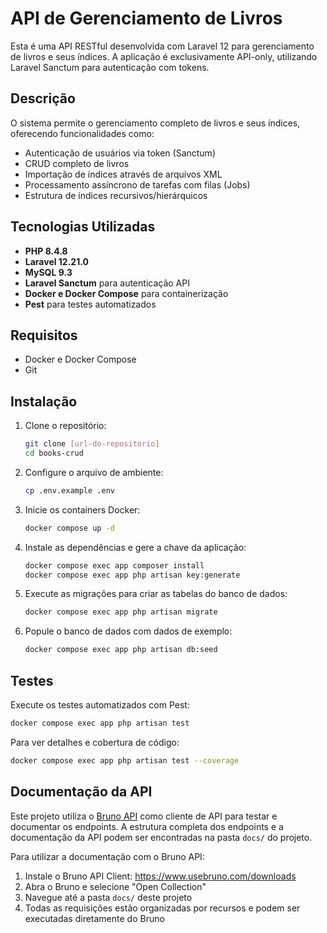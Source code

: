 # API de Gerenciamento de Livros

Esta é uma API RESTful desenvolvida com Laravel 12 para gerenciamento de livros e seus índices. A aplicação é exclusivamente API-only, utilizando Laravel Sanctum para autenticação com tokens.

## Descrição

O sistema permite o gerenciamento completo de livros e seus índices, oferecendo funcionalidades como:

- Autenticação de usuários via token (Sanctum)
- CRUD completo de livros
- Importação de índices através de arquivos XML
- Processamento assíncrono de tarefas com filas (Jobs)
- Estrutura de índices recursivos/hierárquicos

## Tecnologias Utilizadas

- **PHP 8.4.8**
- **Laravel 12.21.0**
- **MySQL 9.3**
- **Laravel Sanctum** para autenticação API
- **Docker e Docker Compose** para containerização
- **Pest** para testes automatizados

## Requisitos

- Docker e Docker Compose
- Git

## Instalação

1. Clone o repositório:
   ```bash
   git clone [url-do-repositorio]
   cd books-crud
   ```

2. Configure o arquivo de ambiente:
   ```bash
   cp .env.example .env
   ```

3. Inicie os containers Docker:
   ```bash
   docker compose up -d
   ```

4. Instale as dependências e gere a chave da aplicação:
   ```bash
   docker compose exec app composer install
   docker compose exec app php artisan key:generate
   ```

5. Execute as migrações para criar as tabelas do banco de dados:
   ```bash
   docker compose exec app php artisan migrate
   ```

6. Popule o banco de dados com dados de exemplo:
   ```bash
   docker compose exec app php artisan db:seed
   ```

## Testes

Execute os testes automatizados com Pest:

```bash
docker compose exec app php artisan test
```

Para ver detalhes e cobertura de código:

```bash
docker compose exec app php artisan test --coverage
```

## Documentação da API

Este projeto utiliza o [Bruno API](https://www.usebruno.com/) como cliente de API para testar e documentar os endpoints. A estrutura completa dos endpoints e a documentação da API podem ser encontradas na pasta `docs/` do projeto.

Para utilizar a documentação com o Bruno API:

1. Instale o Bruno API Client: https://www.usebruno.com/downloads
2. Abra o Bruno e selecione "Open Collection"
3. Navegue até a pasta `docs/` deste projeto
4. Todas as requisições estão organizadas por recursos e podem ser executadas diretamente do Bruno
